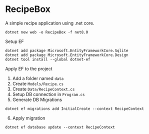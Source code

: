 
# RecipeBox

A simple recipe application using .net core.

```
dotnet new web -o RecipeBox -f net8.0
```

Setup EF
```
dotnet add package Microsoft.EntityFrameworkCore.Sqlite
dotnet add package Microsoft.EntityFrameworkCore.Design
dotnet tool install --global dotnet-ef
```

Apply EF to the project

1. Add a folder named `data`
2. Create `Models/Recipe.cs`
3. Create `Data/RecipeContext.cs`
4. Setup DB connection in `Program.cs`
5. Generate DB Migrations

```
dotnet ef migrations add InitialCreate --context RecipeContext
```

6. Apply migration

```
dotnet ef database update --context RecipeContext
```